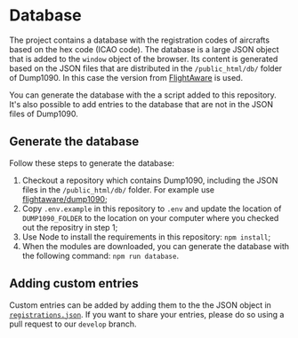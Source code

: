 # Database

The project contains a database with the registration codes of aircrafts based on the hex code (ICAO code). The database is a large JSON object that is added to the `window` object of the browser. Its content is generated based on the JSON files that are distributed in the `/public_html/db/` folder of Dump1090. In this case the version from [FlightAware](https://github.com/flightaware/dump1090) is used.

You can generate the database with the a script added to this repository. It's also possible to add entries to the database that are not in the JSON files of Dump1090.

## Generate the database

Follow these steps to generate the database:

1. Checkout a repository which contains Dump1090, including the JSON files in the `/public_html/db/` folder. For example use [flightaware/dump1090](https://github.com/flightaware/dump1090);
2. Copy `.env.example` in this repository to `.env` and update the location of `DUMP1090_FOLDER` to the location on your computer where you checked out the repositry in step 1;
3. Use Node to install the requirements in this repository: `npm install`;
4. When the modules are downloaded, you can generate the database with the following command: `npm run database`.

## Adding custom entries

Custom entries can be added by adding them to the the JSON object in [`registrations.json`](../build/data/registrations.json). If you want to share your entries, please do so using a pull request to our `develop` branch.
